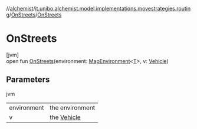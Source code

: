 //[alchemist](../../../index.md)/[it.unibo.alchemist.model.implementations.movestrategies.routing](../index.md)/[OnStreets](index.md)/[OnStreets](-on-streets.md)

# OnStreets

[jvm]\
open fun [OnStreets](-on-streets.md)(environment: [MapEnvironment](../../it.unibo.alchemist.model.interfaces/-map-environment/index.md)<[T](../../it.unibo.alchemist.model.implementations.linkingrules/-link-nodes-within-routing-range/index.md)>, v: [Vehicle](../../it.unibo.alchemist.model.interfaces/-vehicle/index.md))

## Parameters

jvm

| | |
|---|---|
| environment | the environment |
| v | the [Vehicle](../../it.unibo.alchemist.model.interfaces/-vehicle/index.md) |
